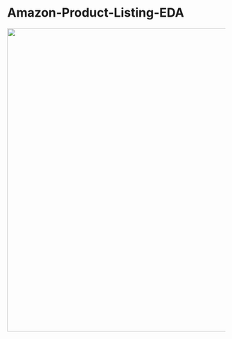 # Amazon-Product-Listing-EDA


<img src="https://www.almaal.org/wp-content/uploads/2020/09/أكثر-المنتجات-مبيعاً-على-الإنترنت-2021.png" width="700"/>
